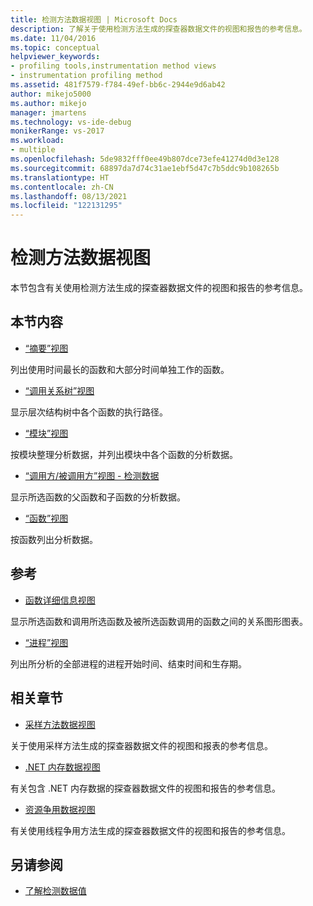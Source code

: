 ```yaml
---
title: 检测方法数据视图 | Microsoft Docs
description: 了解关于使用检测方法生成的探查器数据文件的视图和报告的参考信息。
ms.date: 11/04/2016
ms.topic: conceptual
helpviewer_keywords:
- profiling tools,instrumentation method views
- instrumentation profiling method
ms.assetid: 481f7579-f784-49ef-bb6c-2944e9d6ab42
author: mikejo5000
ms.author: mikejo
manager: jmartens
ms.technology: vs-ide-debug
monikerRange: vs-2017
ms.workload:
- multiple
ms.openlocfilehash: 5de9832fff0ee49b807dce73efe41274d0d3e128
ms.sourcegitcommit: 68897da7d74c31ae1ebf5d47c7b5ddc9b108265b
ms.translationtype: HT
ms.contentlocale: zh-CN
ms.lasthandoff: 08/13/2021
ms.locfileid: "122131295"
---
```

# <a name="instrumentation-method-data-views"></a>检测方法数据视图
本节包含有关使用检测方法生成的探查器数据文件的视图和报告的参考信息。

## <a name="in-this-section"></a>本节内容
- [“摘要”视图](../profiling/summary-view-instrumentation-data.md)

 列出使用时间最长的函数和大部分时间单独工作的函数。

- [“调用关系树”视图](../profiling/call-tree-view-instrumentation-data.md)

 显示层次结构树中各个函数的执行路径。

- [“模块”视图](../profiling/modules-view-instrumentation-data.md)

 按模块整理分析数据，并列出模块中各个函数的分析数据。

- [“调用方/被调用方”视图 - 检测数据](../profiling/caller-callee-view-instrumentation-data.md)

 显示所选函数的父函数和子函数的分析数据。

- [“函数”视图](../profiling/functions-view-instrumentation-data.md)

 按函数列出分析数据。

## <a name="reference"></a>参考
- [函数详细信息视图](../profiling/function-details-view.md)

 显示所选函数和调用所选函数及被所选函数调用的函数之间的关系图形图表。

- [“进程”视图](../profiling/process-view.md)

 列出所分析的全部进程的进程开始时间、结束时间和生存期。

## <a name="related-sections"></a>相关章节
- [采样方法数据视图](../profiling/profiler-sampling-method-data-views.md)

 关于使用采样方法生成的探查器数据文件的视图和报表的参考信息。

- [.NET 内存数据视图](../profiling/dotnet-memory-data-views.md)

 有关包含 .NET 内存数据的探查器数据文件的视图和报告的参考信息。

- [资源争用数据视图](../profiling/resource-contention-data-views.md)

 有关使用线程争用方法生成的探查器数据文件的视图和报告的参考信息。

## <a name="see-also"></a>另请参阅
- [了解检测数据值](../profiling/understanding-instrumentation-data-values.md)
